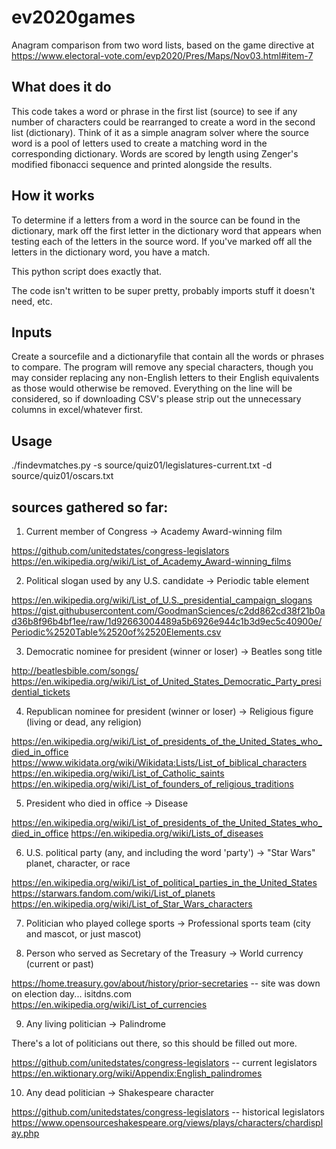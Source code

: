 # ev2020games
Anagram comparison from two word lists, based on the game directive at https://www.electoral-vote.com/evp2020/Pres/Maps/Nov03.html#item-7

## What does it do

This code takes a word or phrase in the first list (source) to see if any number of characters could be rearranged to create a word in the second list (dictionary).  Think of it as a simple anagram solver where the source word is a pool of letters used to create a matching word in the corresponding dictionary.  Words are scored by length using Zenger's modified fibonacci sequence and printed alongside the results.

## How it works

To determine if a letters from a word in the source can be found in the dictionary, mark off the first letter in the dictionary word that appears when testing each of the letters in the source word.  If you've marked off all the letters in the dictionary word, you have a match.

This python script does exactly that.

The code isn't written to be super pretty, probably imports stuff it doesn't need, etc.

## Inputs

Create a sourcefile and a dictionaryfile that contain all the words or phrases to compare.  The program will remove any special characters, though you may consider replacing any non-English letters to their English equivalents as those would otherwise be removed.  Everything on the line will be considered, so if downloading CSV's please strip out the unnecessary columns in excel/whatever first.

## Usage

./findevmatches.py -s source/quiz01/legislatures-current.txt -d source/quiz01/oscars.txt

## sources gathered so far:

1. Current member of Congress → Academy Award-winning film

https://github.com/unitedstates/congress-legislators
https://en.wikipedia.org/wiki/List_of_Academy_Award-winning_films

2. Political slogan used by any U.S. candidate → Periodic table element

https://en.wikipedia.org/wiki/List_of_U.S._presidential_campaign_slogans
https://gist.githubusercontent.com/GoodmanSciences/c2dd862cd38f21b0ad36b8f96b4bf1ee/raw/1d92663004489a5b6926e944c1b3d9ec5c40900e/Periodic%2520Table%2520of%2520Elements.csv

3. Democratic nominee for president (winner or loser) → Beatles song title

http://beatlesbible.com/songs/
https://en.wikipedia.org/wiki/List_of_United_States_Democratic_Party_presidential_tickets

4. Republican nominee for president (winner or loser) → Religious figure (living or dead, any religion)

https://en.wikipedia.org/wiki/List_of_presidents_of_the_United_States_who_died_in_office
https://www.wikidata.org/wiki/Wikidata:Lists/List_of_biblical_characters
https://en.wikipedia.org/wiki/List_of_Catholic_saints
https://en.wikipedia.org/wiki/List_of_founders_of_religious_traditions

5. President who died in office → Disease

https://en.wikipedia.org/wiki/List_of_presidents_of_the_United_States_who_died_in_office
https://en.wikipedia.org/wiki/Lists_of_diseases

6. U.S. political party (any, and including the word 'party') → "Star Wars" planet, character, or race

https://en.wikipedia.org/wiki/List_of_political_parties_in_the_United_States
https://starwars.fandom.com/wiki/List_of_planets
https://en.wikipedia.org/wiki/List_of_Star_Wars_characters

7. Politician who played college sports → Professional sports team (city and mascot, or just mascot)

8. Person who served as Secretary of the Treasury → World currency (current or past)

https://home.treasury.gov/about/history/prior-secretaries -- site was down on election day... isitdns.com
https://en.wikipedia.org/wiki/List_of_currencies

9. Any living politician → Palindrome

There's a lot of politicians out there, so this should be filled out more.

https://github.com/unitedstates/congress-legislators -- current legislators
https://en.wiktionary.org/wiki/Appendix:English_palindromes

10. Any dead politician → Shakespeare character

https://github.com/unitedstates/congress-legislators -- historical legislators
https://www.opensourceshakespeare.org/views/plays/characters/chardisplay.php
